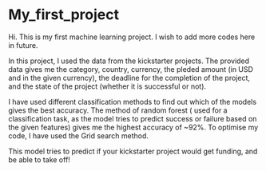 # My_first_project

Hi. This is my first machine learning project. I wish to add more codes here in future.

In this project, I used the data from the kickstarter projects. The provided data gives me the category, country, currency, the pleded amount (in USD and in the given currency), the deadline for the completion of the project, and the state of the project (whether it is successful or not).

I have used different classification methods to find out which of the models gives the best accuracy. The method of random forest ( used for a classification task, as the model tries to predict success or failure based on the given features) gives me the highest accuracy of ~92%. To optimise my code, I have used the Grid search method.

This model tries to predict if your kickstarter project would get funding, and be able to take off!
